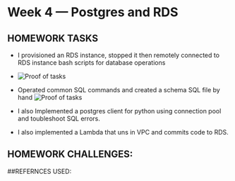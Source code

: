 # Week 4 — Postgres and RDS

## HOMEWORK TASKS
- I provisioned an RDS instance, stopped it then  remotely connected to RDS instance bash scripts for database operations
- ![Proof of tasks]()

- Operated common SQL commands and created a schema SQL file by hand
 ![Proof of tasks]()

- I also Implemented a postgres client for python using connection pool and toubleshoot SQL errors.

- I also implemented a Lambda that uns in VPC and commits code to RDS.


## HOMEWORK CHALLENGES:

##REFERNCES USED:
